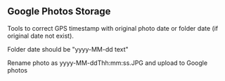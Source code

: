 ## Google Photos Storage

Tools to correct GPS timestamp with original photo date or folder date (if original date not exist).

Folder date should be "yyyy-MM-dd text"

Rename photo as yyyy-MM-ddThh:mm:ss.JPG and upload to Google photos

